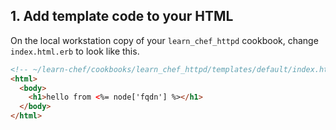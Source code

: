 ## 1. Add template code to your HTML

On the local workstation copy of your `learn_chef_httpd` cookbook, change <code class="file-path">index.html.erb</code> to look like this.

```html
<!-- ~/learn-chef/cookbooks/learn_chef_httpd/templates/default/index.html.erb -->
<html>
  <body>
    <h1>hello from <%= node['fqdn'] %></h1>
  </body>
</html>
```
